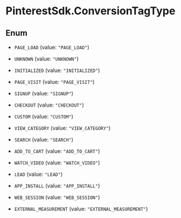 # PinterestSdk.ConversionTagType

## Enum


* `PAGE_LOAD` (value: `"PAGE_LOAD"`)

* `UNKNOWN` (value: `"UNKNOWN"`)

* `INITIALIZED` (value: `"INITIALIZED"`)

* `PAGE_VISIT` (value: `"PAGE_VISIT"`)

* `SIGNUP` (value: `"SIGNUP"`)

* `CHECKOUT` (value: `"CHECKOUT"`)

* `CUSTOM` (value: `"CUSTOM"`)

* `VIEW_CATEGORY` (value: `"VIEW_CATEGORY"`)

* `SEARCH` (value: `"SEARCH"`)

* `ADD_TO_CART` (value: `"ADD_TO_CART"`)

* `WATCH_VIDEO` (value: `"WATCH_VIDEO"`)

* `LEAD` (value: `"LEAD"`)

* `APP_INSTALL` (value: `"APP_INSTALL"`)

* `WEB_SESSION` (value: `"WEB_SESSION"`)

* `EXTERNAL_MEASUREMENT` (value: `"EXTERNAL_MEASUREMENT"`)


